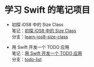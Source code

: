 
学习 Swift 的笔记项目
==========



- 初探 iOS8 中的 Size Class   
笔记：[初探 iOS8 中的 Size Class](http://blog.callmewhy.com/2014/09/12/learn-ios8-size-class/)     
分支：[learn-ios8-size-class](https://github.com/callmewhy/learn-size-class/tree/learn-ios8-size-class)  



- 用 Swift 开发一个 TODO 应用    
笔记：[用 Swift 开发一个 TODO 应用](http://blog.callmewhy.com/2014/09/15/todo-list-in-swift/)     
分支：[todo-list](https://github.com/callmewhy/learn-swift/tree/todo-list)  